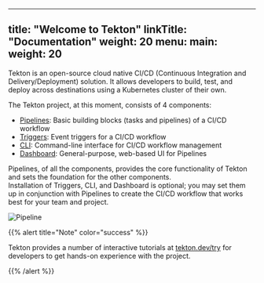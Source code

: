 
---
title: "Welcome to Tekton"
linkTitle: "Documentation"
weight: 20
menu:
  main:
    weight: 20
---

Tekton is an open-source cloud native CI/CD (Continuous Integration and
Delivery/Deployment) solution. It allows developers to build, test, and
deploy across destinations using a Kubernetes cluster of their own.

The Tekton project, at this moment, consists of 4 components:

* [Pipelines](/docs/pipelines): Basic building blocks (tasks and pipelines) of a CI/CD workflow
* [Triggers](/docs/triggers): Event triggers for a CI/CD workflow
* [CLI](/docs/cli): Command-line interface for CI/CD workflow management
* [Dashboard](/docs/dashboard): General-purpose, web-based UI for Pipelines

Pipelines, of all the components, provides the core functionality of
Tekton and sets the foundation for the other components.   
Installation of Triggers, CLI, and Dashboard is optional; you may set them up in conjunction
with Pipelines to create the CI/CD workflow that works best for your team
and project.

![Pipeline](/docs/concepts/concept-tasks-pipelines.png)


{{% alert title="Note" color="success" %}}

Tekton provides a number of interactive tutorials at [tekton.dev/try](/try)
for developers to get hands-on experience with the project.

{{% /alert %}}
